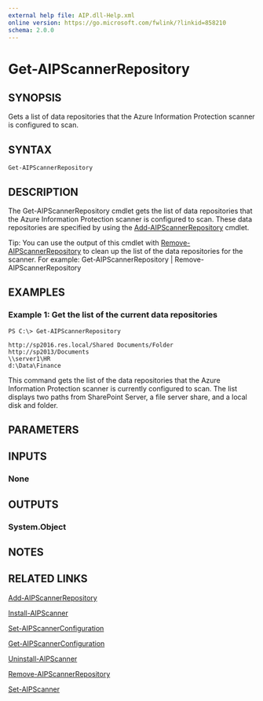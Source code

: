 ```yaml
---
external help file: AIP.dll-Help.xml
online version: https://go.microsoft.com/fwlink/?linkid=858210
schema: 2.0.0
---
```


# Get-AIPScannerRepository

## SYNOPSIS
Gets a list of data repositories that the Azure Information Protection scanner is configured to scan.

## SYNTAX

```
Get-AIPScannerRepository
```

## DESCRIPTION
The Get-AIPScannerRepository cmdlet gets the list of data repositories that the Azure Information Protection scanner is configured to scan. These data repositories are specified by using the [Add-AIPScannerRepository](./Add-AIPScannerRepository.md) cmdlet. 

Tip: You can use the output of this cmdlet with [Remove-AIPScannerRepository](./Remove-AIPScannerRepository.md) to clean up the list of the data repositories for the scanner. For example: Get-AIPScannerRepository | Remove-AIPScannerRepository


## EXAMPLES

### Example 1: Get the list of the current data repositories
```
PS C:\> Get-AIPScannerRepository

http://sp2016.res.local/Shared Documents/Folder
http://sp2013/Documents
\\server1\HR
d:\Data\Finance
```

This command gets the list of the data repositories that the Azure Information Protection scanner is currently configured to scan. The list displays two paths from SharePoint Server, a file server share, and a local disk and folder.

## PARAMETERS

## INPUTS

### None


## OUTPUTS

### System.Object

## NOTES

## RELATED LINKS

[Add-AIPScannerRepository](./Add-AIPScannerRepository.md)

[Install-AIPScanner](./Install-AIPScanner.md)

[Set-AIPScannerConfiguration](./Set-AIPScannerConfiguration.md)

[Get-AIPScannerConfiguration](./Get-AIPScannerConfiguration.md)

[Uninstall-AIPScanner](./Uninstall-AIPScanner.md)

[Remove-AIPScannerRepository](./Remove-AIPScannerRepository.md)

[Set-AIPScanner](./Set-AIPScanner.md)
